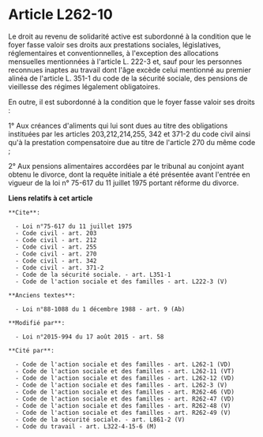 # Article L262-10

Le droit au revenu de solidarité active est subordonné à la condition que le foyer fasse valoir ses droits aux prestations
sociales, législatives, réglementaires et conventionnelles, à l'exception des allocations mensuelles mentionnées à l'article
L. 222-3 et, sauf pour les personnes reconnues inaptes au travail dont l'âge excède celui mentionné au premier alinéa de
l'article L. 351-1 du code de la sécurité sociale, des pensions de vieillesse des régimes légalement obligatoires. 

En outre, il est subordonné à la condition que le foyer fasse valoir ses droits : 

1° Aux créances d'aliments qui lui sont dues au titre des obligations instituées par les articles 203,212,214,255,
342 et 371-2 du code civil ainsi qu'à la prestation compensatoire due au titre de l'article 270 du même code ; 

2° Aux pensions alimentaires accordées par le tribunal au conjoint ayant obtenu le divorce, dont la requête initiale a été
présentée avant l'entrée en vigueur de la loi n° 75-617 du 11 juillet 1975 portant réforme du divorce.

**Liens relatifs à cet article**

	**Cite**:

	  - Loi n°75-617 du 11 juillet 1975
	  - Code civil - art. 203
	  - Code civil - art. 212
	  - Code civil - art. 255
	  - Code civil - art. 270
	  - Code civil - art. 342
	  - Code civil - art. 371-2
	  - Code de la sécurité sociale. - art. L351-1
	  - Code de l'action sociale et des familles - art. L222-3 (V)

	**Anciens textes**:

	  - Loi n°88-1088 du 1 décembre 1988 - art. 9 (Ab)

	**Modifié par**:

	  - Loi n°2015-994 du 17 août 2015 - art. 58

	**Cité par**:

	  - Code de l'action sociale et des familles - art. L262-1 (VD)
	  - Code de l'action sociale et des familles - art. L262-11 (VT)
	  - Code de l'action sociale et des familles - art. L262-12 (VD)
	  - Code de l'action sociale et des familles - art. L262-3 (V)
	  - Code de l'action sociale et des familles - art. R262-46 (VD)
	  - Code de l'action sociale et des familles - art. R262-47 (VD)
	  - Code de l'action sociale et des familles - art. R262-48 (V)
	  - Code de l'action sociale et des familles - art. R262-49 (V)
	  - Code de la sécurité sociale. - art. L861-2 (V)
	  - Code du travail - art. L322-4-15-6 (M)
